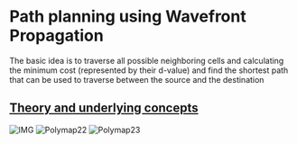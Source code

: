 # Path planning using Wavefront Propagation

The basic idea is to traverse all possible neighboring cells and calculating the minimum cost (represented by their d-value) and find the shortest path that can be used to traverse between the source and the destination

## [Theory and underlying concepts](https://youtu.be/0ihciMKlcP8)

![IMG](https://user-images.githubusercontent.com/67017303/212312761-b4b1d844-c1d3-47c5-b92a-f385c2cfa48f.png)
![Polymap22](https://user-images.githubusercontent.com/67017303/212312920-bf2b1911-23af-4002-9938-91d184581082.gif)
![Polymap23](https://user-images.githubusercontent.com/67017303/212312908-0e7df8c1-f75b-4dea-b151-6966358106bf.gif)
